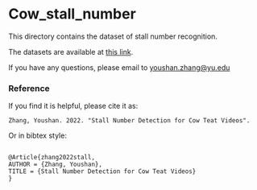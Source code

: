 # Cow_stall_number

This directory contains the dataset of stall number recognition. 

The datasets are available at [this link](https://drive.google.com/file/d/11bYAS63OvNBAeeTbuuuNmb622N2JBgvx/view?usp=sharing).


If you have any questions, please email to youshan.zhang@yu.edu


### Reference

If you find it is helpful, please cite it as:

`
Zhang, Youshan. 2022. "Stall Number Detection for Cow Teat Videos".
`


Or in bibtex style:

```

@Article{zhang2022stall,
AUTHOR = {Zhang, Youshan},
TITLE = {Stall Number Detection for Cow Teat Videos}
}
